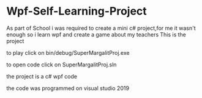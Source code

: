 # Wpf-Self-Learning-Project
As part of School i was required to create a mini c# project,for me it wasn't enough so i learn wpf and create a game about my teachers
This is the project

to play click on bin/debug/SuperMargalitProj.exe

to open code click on SuperMargalitProj.sln

the project is a c# wpf code

the code was programmed on visual studio 2019
